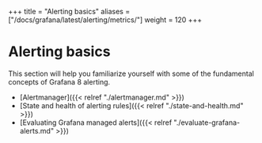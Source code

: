 +++
title = "Alerting basics"
aliases = ["/docs/grafana/latest/alerting/metrics/"]
weight = 120
+++

# Alerting basics

This section will help you familiarize yourself with some of the fundamental concepts of Grafana 8 alerting.

- [Alertmanager]({{< relref "./alertmanager.md" >}})
- [State and health of alerting rules]({{< relref "./state-and-health.md" >}})
- [Evaluating Grafana managed alerts]({{< relref "./evaluate-grafana-alerts.md" >}})
